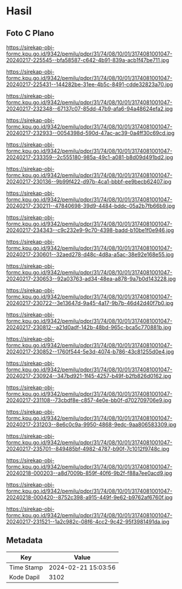 # Hasil

## Foto C Plano

https://sirekap-obj-formc.kpu.go.id/9342/pemilu/pdpr/31/74/08/10/01/3174081001047-20240217-225545--bfa58587-c642-4b91-839a-acb1f47be711.jpg

https://sirekap-obj-formc.kpu.go.id/9342/pemilu/pdpr/31/74/08/10/01/3174081001047-20240217-225431--144282be-31ee-4b5c-8491-cdde32823a70.jpg

https://sirekap-obj-formc.kpu.go.id/9342/pemilu/pdpr/31/74/08/10/01/3174081001047-20240217-232348--67137c07-85dd-47b9-afa6-94a48624efa2.jpg

https://sirekap-obj-formc.kpu.go.id/9342/pemilu/pdpr/31/74/08/10/01/3174081001047-20240217-232933--0054398d-590d-47ac-ac39-0a4ff30c69cd.jpg

https://sirekap-obj-formc.kpu.go.id/9342/pemilu/pdpr/31/74/08/10/01/3174081001047-20240217-233359--2c555180-985a-49c1-a081-b8d09d491bd2.jpg

https://sirekap-obj-formc.kpu.go.id/9342/pemilu/pdpr/31/74/08/10/01/3174081001047-20240217-230136--9b99f422-d97b-4ca1-bbbf-ee9becb62407.jpg

https://sirekap-obj-formc.kpu.go.id/9342/pemilu/pdpr/31/74/08/10/01/3174081001047-20240217-230211--47840698-39d9-4484-bddc-05a2b7fb66b9.jpg

https://sirekap-obj-formc.kpu.go.id/9342/pemilu/pdpr/31/74/08/10/01/3174081001047-20240217-234343--c9c232e9-9c70-4398-badd-b10be1f0e946.jpg

https://sirekap-obj-formc.kpu.go.id/9342/pemilu/pdpr/31/74/08/10/01/3174081001047-20240217-230601--32aed278-d48c-4d8a-a5ac-38e92e168e55.jpg

https://sirekap-obj-formc.kpu.go.id/9342/pemilu/pdpr/31/74/08/10/01/3174081001047-20240217-230653--92a03763-ad34-48ea-a878-9a7b0d143228.jpg

https://sirekap-obj-formc.kpu.go.id/9342/pemilu/pdpr/31/74/08/10/01/3174081001047-20240217-230722--3e13647d-9a45-4a17-9b7b-46d42d40f7b0.jpg

https://sirekap-obj-formc.kpu.go.id/9342/pemilu/pdpr/31/74/08/10/01/3174081001047-20240217-230812--a21d0adf-142b-48bd-965c-bca5c770881b.jpg

https://sirekap-obj-formc.kpu.go.id/9342/pemilu/pdpr/31/74/08/10/01/3174081001047-20240217-230852--1760f544-5e3d-4074-b786-43c81255d0e4.jpg

https://sirekap-obj-formc.kpu.go.id/9342/pemilu/pdpr/31/74/08/10/01/3174081001047-20240217-230924--347bd921-1f45-4257-b49f-b2fb826d0162.jpg

https://sirekap-obj-formc.kpu.go.id/9342/pemilu/pdpr/31/74/08/10/01/3174081001047-20240217-231108--73cbdf8e-c857-4e0e-bb0f-d702709706e9.jpg

https://sirekap-obj-formc.kpu.go.id/9342/pemilu/pdpr/31/74/08/10/01/3174081001047-20240217-231203--8e6c0c9a-9950-4868-9edc-9aa806583309.jpg

https://sirekap-obj-formc.kpu.go.id/9342/pemilu/pdpr/31/74/08/10/01/3174081001047-20240217-235701--849485bf-4982-4787-b90f-7c1012f9748c.jpg

https://sirekap-obj-formc.kpu.go.id/9342/pemilu/pdpr/31/74/08/10/01/3174081001047-20240218-000203--a8d7009b-859f-40f6-9b2f-f88a7ee0acd9.jpg

https://sirekap-obj-formc.kpu.go.id/9342/pemilu/pdpr/31/74/08/10/01/3174081001047-20240218-000420--8752c398-a915-449f-9e62-b9762af6760f.jpg

https://sirekap-obj-formc.kpu.go.id/9342/pemilu/pdpr/31/74/08/10/01/3174081001047-20240217-231521--1a2c982c-08f6-4cc2-9c42-95f3981491da.jpg


## Metadata

| Key        | Value               |
| ---------- | ------------------- |
| Time Stamp | 2024-02-21 15:03:56 |
| Kode Dapil | 3102                |



